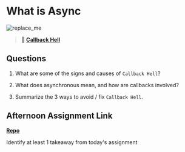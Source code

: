 # What is Async

![replace_me](https://codeworks.blob.core.windows.net/public/assets/img/illustrations/placeholder.svg)

> **📖 [Callback Hell](https://codeworksacademy.com/fs-student-guide/resources/wk4/01-Callbacks)**

## Questions

1. What are some of the signs and causes of `Callback Hell`?

2. What does asynchronous mean, and how are callbacks involved?

3. Summarize the 3 ways to avoid / fix `Callback Hell`.

## Afternoon Assignment Link

**[Repo](https://github.com/{{ghname}}/<ASSIGNMENT_REPO>)**

Identify at least 1 takeaway from today's assignment
